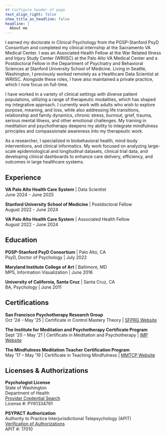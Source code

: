 ```yaml
---
## Configure header of page
text_align_right: false
show_title_as_headline: false
headline: |
  About me
---
```


I earned my doctorate in Clinical Psychology from the PGSP-Stanford PsyD Consortium and completed my clinical internship at the Sacramento VA Medical Center. I was an Associated Health Fellow at the War Related Illness and Injury Study Center (WRIISC) at the Palo Alto VA Medical Center and a Postdoctoral Fellow in the Department of Psychiatry and Behavioral Sciences at Stanford University School of Medicine. Living in Seattle, Washington, I previously worked remotely as a Healthcare Data Scientist at WRIISC. Alongside these roles, I have also maintained a private practice, which I now focus on full-time.

I have worked in a variety of clinical settings with diverse patient populations, utilizing a range of therapeutic modalities, which has shaped my integrative approach. I currently work with adults who wish to explore purpose, meaning, and loss, while also addressing life transitions, relationship and family dynamics, chronic stress, burnout, grief, trauma, serious mental illness, and other emotional challenges. My training in meditation and psychotherapy deepens my ability to integrate mindfulness principles and compassionate awareness into my therapeutic work.

As a researcher, I specialized in biobehavioral health, mind-body interventions, and clinical informatics. My work focused on analyzing large-scale epidemiological and longitudinal datasets, clinical trial data, and developing clinical dashboards to enhance care delivery, efficiency, and outcomes in large healthcare systems.

<!-- this is a subheadline -->
## Experience

**VA Palo Alto Health Care System** | Data Scientist <br> June 2024 - June 2025

**Stanford University School of Medicine** | Postdoctoral Fellow <br> August 2022 - June 2024

**VA Palo Alto Health Care System** | Associated Health Fellow <br> August 2022 - June 2024

## Education

**PGSP-Stanford PsyD Consortium** | Palo Alto, CA <br>
PsyD, Doctor of Psychology | July 2022

**Maryland Institute College of Art** | Baltimore, MD <br>
MPS, Information Visualization | June 2016

**University of California, Santa Cruz** | Santa Cruz, CA <br>
BA, Psychology | June 2011

## Certifications

**San Francisco Psychotherapy Research Group** <br>
Oct ’24 – May ’25 | Certificate in Control Mastery Theory | [SFPRG Website](https://sfprg.org/content.aspx?page_id=22&club_id=209469&module_id=372275)

**The Institute for Meditation and Psychotherapy Certificate Program** <br>
Sept ’20 – May ’21 | Certificate in Meditation and Psychotherapy | [IMP Website](https://meditationandpsychotherapy.org/)

**The Mindfulness Meditation Teacher Certification Program** <br>
May ’17 – May ’19 | Certificate in Teaching Mindfulness | [MMTCP Website](https://mmtcp.soundstrue.com/)

## Licenses & Authorizations

**Psychologist License** <br>
State of Washington <br>
Department of Health <br>
[Provider Credential Search](https://doh.wa.gov/licenses-permits-and-certificates/provider-credential-search) <br>
License #: PY61334761 <br>

**PSYPACT Authorization** <br>
Authority to Practice Interjurisdictional Telepsychology (APIT) <br>
[Verification of Authorizations](https://www.verifypsypact.org/PsypactDirectory) <br>
APIT #: 17010 


